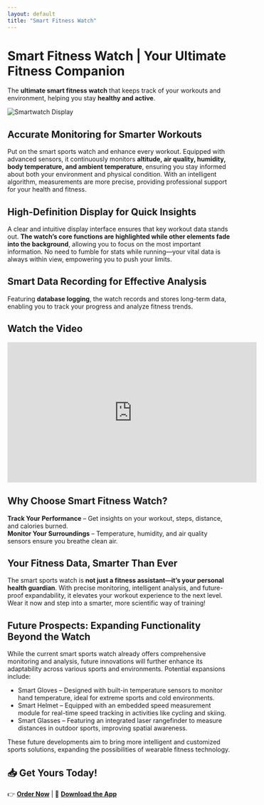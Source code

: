 ```yaml
---
layout: default
title: "Smart Fitness Watch"
---
```

# Smart Fitness Watch | Your Ultimate Fitness Companion
The **ultimate smart fitness watch** that keeps track of your workouts and environment, helping you stay **healthy and active**.

![Smartwatch Display](image/smartwatch_display.png)

## Accurate Monitoring for Smarter Workouts
Put on the smart sports watch and enhance every workout. Equipped with advanced sensors, it continuously monitors **altitude, air quality, humidity, body temperature, and ambient temperature**, ensuring you stay informed about both your environment and physical condition. With an intelligent algorithm, measurements are more precise, providing professional support for your health and fitness.

## High-Definition Display for Quick Insights
A clear and intuitive display interface ensures that key workout data stands out. **The watch’s core functions are highlighted while other elements fade into the background**, allowing you to focus on the most important information. No need to fumble for stats while running—your vital data is always within view, empowering you to push your limits.

## Smart Data Recording for Effective Analysis
Featuring **database logging**, the watch records and stores long-term data, enabling you to track your progress and analyze fitness trends.

## Watch the Video
<iframe width="560" height="315" src="https://www.youtube.com/test" frameborder="0" allowfullscreen></iframe>

## Why Choose Smart Fitness Watch?
**Track Your Performance** – Get insights on your workout, steps, distance, and calories burned.  
**Monitor Your Surroundings** – Temperature, humidity, and air quality sensors ensure you breathe clean air.  

## Your Fitness Data, Smarter Than Ever
The smart sports watch is **not just a fitness assistant—it’s your personal health guardian**. With precise monitoring, intelligent analysis, and future-proof expandability, it elevates your workout experience to the next level. Wear it now and step into a smarter, more scientific way of training!

## Future Prospects: Expanding Functionality Beyond the Watch
While the current smart sports watch already offers comprehensive monitoring and analysis, future innovations will further enhance its adaptability across various sports and environments. Potential expansions include:

- Smart Gloves – Designed with built-in temperature sensors to monitor hand temperature, ideal for extreme sports and cold environments.
- Smart Helmet – Equipped with an embedded speed measurement module for real-time speed tracking in activities like cycling and skiing.
- Smart Glasses – Featuring an integrated laser rangefinder to measure distances in outdoor sports, improving spatial awareness.

These future developments aim to bring more intelligent and customized sports solutions, expanding the possibilities of wearable fitness technology.

## 📥 Get Yours Today!
👉 **[Order Now](#)** | 📱 **[Download the App](#)**  
